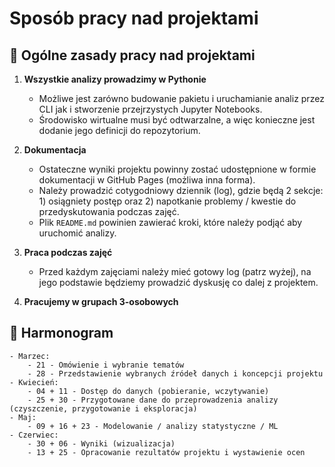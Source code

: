 # Sposób pracy nad projektami

## 📌 Ogólne zasady pracy nad projektami

1. **Wszystkie analizy prowadzimy w Pythonie**
    - Możliwe jest zarówno budowanie pakietu i uruchamianie analiz przez CLI jak i stworzenie przejrzystych Jupyter Notebooks.
    - Środowisko wirtualne musi być odtwarzalne, a więc konieczne jest dodanie jego definicji do repozytorium.

2. **Dokumentacja**
    - Ostateczne wyniki projektu powinny zostać udostępnione w formie dokumentacji w GitHub Pages (możliwa inna forma).
    - Należy prowadzić cotygodniowy dziennik (log), gdzie będą 2 sekcje: 1) osiągniety postęp oraz 2) napotkanie problemy / kwestie do przedyskutowania podczas zajęć.
    - Plik `README.md` powinien zawierać kroki, które należy podjąć aby uruchomić analizy.

3. **Praca podczas zajęć**
    - Przed każdym zajęciami należy mieć gotowy log (patrz wyżej), na jego podstawie będziemy prowadzić dyskusję co dalej z projektem.
4. **Pracujemy w grupach 3-osobowych**

## 📅 Harmonogram
    - Marzec:
        - 21 - Omówienie i wybranie tematów
        - 28 - Przedstawienie wybranych źródeł danych i koncepcji projektu
    - Kwiecień:
        - 04 + 11 - Dostęp do danych (pobieranie, wczytywanie)
        - 25 + 30 - Przygotowane dane do przeprowadzenia analizy (czyszczenie, przygotowanie i eksploracja)
    - Maj:
        - 09 + 16 + 23 - Modelowanie / analizy statystyczne / ML
    - Czerwiec:
        - 30 + 06 - Wyniki (wizualizacja)
        - 13 + 25 - Opracowanie rezultatów projektu i wystawienie ocen